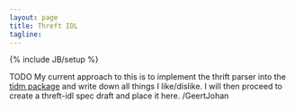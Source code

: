 ```yaml
---
layout: page
title: Threft IDL
tagline: 
---
```

{% include JB/setup %}

<!-- The Threft Interface Definition Language looks a lot like the original thrift one, but is a lot stricter. Some posibilities are removed from the spec. -->

<span class="label label-info">TODO</span>
My current approach to this is to implement the thrift parser into the <a target="_blank" href="https://github.com/threft/threft/tree/master/tidm" >tidm package</a> and write down all things I like/dislike. I will then proceed to create a threft-idl spec draft and place it here.
/GeertJohan